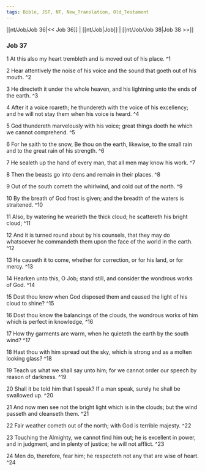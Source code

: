 ```yaml
---
tags: Bible, JST, NT, New_Translation, Old_Testament
---
```


[[nt/Job/Job 36|<< Job 36]] | [[nt/Job|Job]] | [[nt/Job/Job 38|Job 38 >>]]

### Job 37

1 At this also my heart trembleth and is moved out of his place.  ^1

2 Hear attentively the noise of his voice and the sound that goeth out of his mouth.  ^2

3 He directeth it under the whole heaven, and his lightning unto the ends of the earth.  ^3

4 After it a voice roareth; he thundereth with the voice of his excellency; and he will not stay them when his voice is heard.  ^4

5 God thundereth marvelously with his voice; great things doeth he which we cannot comprehend.  ^5

6 For he saith to the snow, Be thou on the earth, likewise, to the small rain and to the great rain of his strength.  ^6

7 He sealeth up the hand of every man, that all men may know his work.  ^7

8 Then the beasts go into dens and remain in their places.  ^8

9 Out of the south cometh the whirlwind, and cold out of the north.  ^9

10 By the breath of God frost is given; and the breadth of the waters is straitened.  ^10

11 Also, by watering he wearieth the thick cloud; he scattereth his bright cloud;  ^11

12 And it is turned round about by his counsels, that they may do whatsoever he commandeth them upon the face of the world in the earth.  ^12

13 He causeth it to come, whether for correction, or for his land, or for mercy.  ^13

14 Hearken unto this, O Job; stand still, and consider the wondrous works of God.  ^14

15 Dost thou know when God disposed them and caused the light of his cloud to shine?  ^15

16 Dost thou know the balancings of the clouds, the wondrous works of him which is perfect in knowledge,  ^16

17 How thy garments are warm, when he quieteth the earth by the south wind?  ^17

18 Hast thou with him spread out the sky, which is strong and as a molten looking glass?  ^18

19 Teach us what we shall say unto him; for we cannot order our speech by reason of darkness.  ^19

20 Shall it be told him that I speak? If a man speak, surely he shall be swallowed up.  ^20

21 And now men see not the bright light which is in the clouds; but the wind passeth and cleanseth them.  ^21

22 Fair weather cometh out of the north; with God is terrible majesty.  ^22

23 Touching the Almighty, we cannot find him out; he is excellent in power, and in judgment, and in plenty of justice; he will not afflict.  ^23

24 Men do, therefore, fear him; he respecteth not any that are wise of heart.  ^24

 
